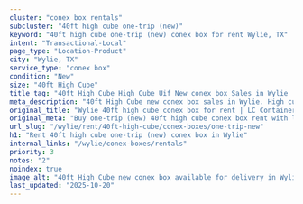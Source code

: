 ```yaml
---
cluster: "conex box rentals"
subcluster: "40ft high cube one-trip (new)"
keyword: "40ft high cube one-trip (new) conex box for rent Wylie, TX"
intent: "Transactional-Local"
page_type: "Location-Product"
city: "Wylie, TX"
service_type: "conex box"
condition: "New"
size: "40ft High Cube"
title_tag: "40ft High Cube High Cube Uif New conex box Sales in Wylie | LC Container"
meta_description: "40ft High Cube new conex box sales in Wylie. High cube containers with extra height. Fast delivery, competitive pricing. Serving conex boxes area. Quote ID: SNU. Call (214) 524-4168 for your free quote today."
original_title: "Wylie 40ft high cube conex box for rent | LC Container"
original_meta: "Buy one-trip (new) 40ft high cube conex box rent with local delivery in Wylie, TX. LC Container — local Since 2003. Request a fast quote today."
url_slug: "/wylie/rent/40ft-high-cube/conex-boxes/one-trip-new"
h1: "Rent 40ft high cube one-trip (new) conex box in Wylie"
internal_links: "/wylie/conex-boxes/rentals"
priority: 3
notes: "2"
noindex: true
image_alt: "40ft High Cube new conex box available for delivery in Wylie"
last_updated: "2025-10-20"
---
```


<!-- TODO: Add unique city/inventory copy, images, and internal links here. -->
